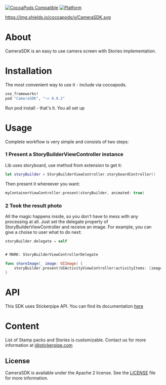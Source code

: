 [![CocoaPods Compatible](https://img.shields.io/cocoapods/v/CameraSDK.svg)](https://img.shields.io/cocoapods/v/CameraSDK.svg)
[![Platform](https://img.shields.io/cocoapods/p/CameraSDK.svg?style=flat)](http://cocoadocs.org/docsets/CameraSDK)

https://img.shields.io/cocoapods/v/CameraSDK.svg

# About

CameraSDK is an easy to use camera screen with Stories implementation. 

# Installation

The most convenient way to use it - include via cocoapods. 

```ruby
use_frameworks!
pod "CameraSDK", "~> 0.0.2"
```

Run pod install - that's it. You all set up

# Usage

Complete workflow is very simple and consists of two steps:


### 1 Present a StoryBuilderViewController instance
Lib uses storyboard, use method from extension to get it:

```swift
let storyBuilder = StoryBuilderViewController.storyboardController()
```

Then present it whereever you want:

```swift
myContainerViewController.present(storyBuilder, animated: true)
```

### 2 Took the result photo

All the magic happens inside, so you don't have to mess with any processing at all. Just set the delegate property of StoryBuilderViewController and receive an image. For example, you can give a choise to user what to do next:

```swift
storyBuilder.delegate = self


# MARK: StoryBuilderViewControllerDelegate

func shareImage(_ image: UIImage) {
    storyBuilder.present(UIActivityViewController(activityItems: [image], applicationActivities: nil), animated: true)
}
```

# API

This SDK uses Stickerpipe API. You can find its documentation [here](http://docs.stickerpipe.com)

# Content

List of Stamp packs and Stories is customizable. Contact us for more information at i@stickerpipe.com

## License

CameraSDK is available under the Apache 2 license. See the [LICENSE](LICENSE) file for more information.
